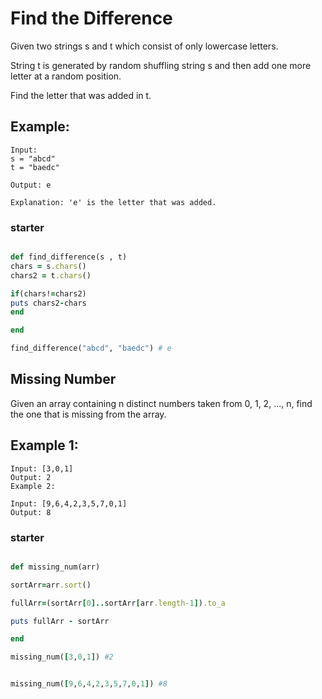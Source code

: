 

# Find the Difference

Given two strings s and t which consist of only lowercase letters.

String t is generated by random shuffling string s and then add one more letter at a random position.

Find the letter that was added in t.

## Example:

```
Input:
s = "abcd"
t = "baedc"

Output: e

Explanation: 'e' is the letter that was added.
```

### starter

```ruby

def find_difference(s , t)
chars = s.chars() 
chars2 = t.chars() 

if(chars!=chars2)
puts chars2-chars
end

end

find_difference("abcd", "baedc") # e

```

## Missing Number

Given an array containing n distinct numbers taken from 0, 1, 2, ..., n, find the one that is missing from the array.

## Example 1:

```
Input: [3,0,1]
Output: 2
Example 2:

Input: [9,6,4,2,3,5,7,0,1]
Output: 8
```

### starter

```ruby

def missing_num(arr)

sortArr=arr.sort()

fullArr=(sortArr[0]..sortArr[arr.length-1]).to_a

puts fullArr - sortArr

end

missing_num([3,0,1]) #2


missing_num([9,6,4,2,3,5,7,0,1]) #8


```

